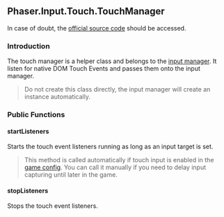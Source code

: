 ## Phaser.Input.Touch.TouchManager

In case of doubt, the [official source code](https://github.com/photonstorm/phaser) should be accessed.

### Introduction

The touch manager is a helper class and belongs to the [input manager](https://github.com/digitsensitive/phaser3-typescript/blob/master/cheatsheets/input/input-manager.md).
It listen for native DOM Touch Events and passes them onto the input manager.

> Do not create this class directly, the input manager will create an instance automatically.

### Public Functions

#### startListeners

Starts the touch event listeners running as long as an input target is set.

> This method is called automatically if touch input is enabled in the [game config](https://github.com/digitsensitive/phaser3-typescript/blob/master/cheatsheets/boot/config.md).
> You can call it manually if you need to delay input capturing until later in the game.

#### stopListeners

Stops the touch event listeners.
